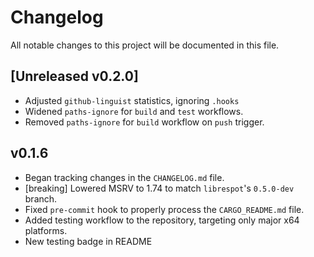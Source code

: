 # Changelog

All notable changes to this project will be documented in this file.

## [Unreleased v0.2.0]

- Adjusted `github-linguist` statistics, ignoring `.hooks`
- Widened `paths-ignore` for `build` and `test` workflows.
- Removed `paths-ignore` for `build` workflow on `push` trigger.

## v0.1.6

- Began tracking changes in the `CHANGELOG.md` file.
- [breaking] Lowered MSRV to 1.74 to match `librespot`'s `0.5.0-dev` branch.
- Fixed `pre-commit` hook to properly process the `CARGO_README.md` file.
- Added testing workflow to the repository, targeting only major x64 platforms.
- New testing badge in README